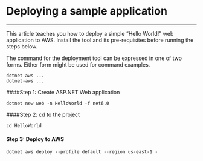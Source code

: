 # Deploying a sample application

****
This article teaches you how to deploy a simple “Hello World!" web application to AWS. Install the tool and its pre-requisites before running the steps below.

The command for the deployment tool can be expressed in one of two forms. Either form might be used for command examples.

    dotnet aws ...
    dotnet-aws ...

####Step 1: Create ASP.NET Web application

    dotnet new web -n HelloWorld -f net6.0

####Step 2: cd to the project

    cd HelloWorld

#### Step 3: Deploy to AWS

    dotnet aws deploy --profile default --region us-east-1 -

